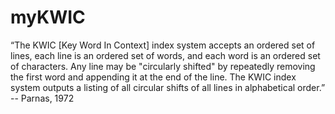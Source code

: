 # myKWIC

“The KWIC [Key Word In Context] index system accepts an ordered set of lines, each line is an ordered set of words, and each word is an ordered set of characters. Any line may be "circularly shifted" by repeatedly removing the first word and appending it at the end of the line. The KWIC index system outputs a listing of all circular shifts of all lines in alphabetical order.”
-- Parnas, 1972
